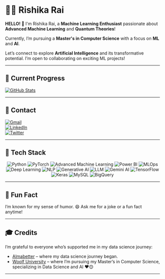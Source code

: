 <!--- Hi there! 👋 I'm Rishika Rai, a passionate Data Scientist and ML Engineer. Let's connect and collaborate! -->

<!--- Hi there! 👋 I'm Rishika Rai, a passionate Data Scientist and ML Engineer. Let's connect and collaborate! -->

# 👩‍💻 Rishika Rai

**HELLO! 🙌**  I'm Rishika Rai, a **Machine Learning Enthusiast** passionate about **Advanced Machine Learning** and **Quantum Theories**!

Currently, I’m pursuing a **Master's in Computer Science** with a focus on **ML** and **AI**.

Let’s connect to explore **Artificial Intelligence** and its transformative potential. I’m open to collaborating on exciting ML projects!

---

## 🌱 Current Progress
[![GitHub Stats](https://github-readme-stats.vercel.app/api?username=Rishika70&show_icons=true&theme=radical)](https://github.com/Rishika70)

---

## 📧 Contact

[![Gmail](https://img.shields.io/badge/Email-rishikarai70%40gmail.com-red)](mailto:rishikarai4488@gmail.com)  
[![LinkedIn](https://img.shields.io/badge/LinkedIn-Rishika%20Rai-blue)](https://www.linkedin.com/in/rishika-rai-058520149/)  
[![Twitter](https://img.shields.io/badge/Twitter-rishikarai70-blue)](https://twitter.com/rishikarai70)

---

## 🚀 Tech Stack

<div align="center">
    <img src="https://img.shields.io/badge/-Python-yellow?style=flat&logo=python&logoColor=white" alt="Python" />
    <img src="https://img.shields.io/badge/-PyTorch-yellow?style=flat&logo=pytorch&logoColor=white" alt="PyTorch" />
    <img src="https://img.shields.io/badge/-Advanced%20Machine%20Learning-blue?style=flat" alt="Advanced Machine Learning" />
    <img src="https://img.shields.io/badge/-Power%20BI-yellow?style=flat&logo=microsoft-power-bi&logoColor=white" alt="Power BI" />
    <img src="https://img.shields.io/badge/-MLOps-green?style=flat" alt="MLOps" />
    <img src="https://img.shields.io/badge/-Deep%20Learning-red?style=flat&logo=tensorflow&logoColor=white" alt="Deep Learning" />
    <img src="https://img.shields.io/badge/-NLP-red?style=flat&logo=natural-language-processing&logoColor=white" alt="NLP" />
    <img src="https://img.shields.io/badge/-Generative%20AI-red?style=flat" alt="Generative AI" />
    <img src="https://img.shields.io/badge/-LLM-blue?style=flat" alt="LLM" />
    <img src="https://img.shields.io/badge/-Gemini%20AI-blue?style=flat" alt="Gemini AI" />
    <img src="https://img.shields.io/badge/-TensorFlow-orange?style=flat&logo=tensorflow&logoColor=white" alt="TensorFlow" />
    <img src="https://img.shields.io/badge/-Keras-orange?style=flat&logo=keras&logoColor=white" alt="Keras" />
    <img src="https://img.shields.io/badge/-MySQL-blue?style=flat&logo=mysql&logoColor=white" alt="MySQL" />
    <img src="https://img.shields.io/badge/-BigQuery-blue?style=flat&logo=google-cloud&logoColor=white" alt="BigQuery" />
</div>

---

## 🌟 Fun Fact
I’m known for my sense of humor. 😄 Ask me for a joke or a fun fact anytime!

---

## 🎓 Credits
I’m grateful to everyone who’s supported me in my data science journey:
- [Almabetter](https://www.almabetter.com/) – where my data science journey began.
- [Woolf University](https://woolf.university/) – where I’m pursuing my Master’s in Computer Science, specializing in Data Science and AI ❤️😊  

---






